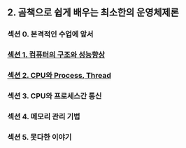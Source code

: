 ## 2. 곰책으로 쉽게 배우는 최소한의 운영체제론

### 섹션 0. 본격적인 수업에 앞서

### <a href="섹션 1. 컴퓨터의 구조와 성능향상.md">섹션 1. 컴퓨터의 구조와 성능향상</a>

### <a href="섹션 2. CPU와 Process, Thread.md">섹션 2. CPU와 Process, Thread</a>

### 섹션 3. CPU와 프로세스간 통신

### 섹션 4. 메모리 관리 기법

### 섹션 5. 못다한 이야기
